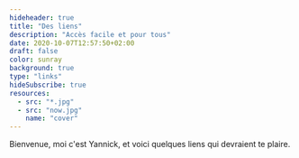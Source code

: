 ```yaml
---
hideheader: true
title: "Des liens"
description: "Accès facile et pour tous"
date: 2020-10-07T12:57:50+02:00
draft: false
color: sunray
background: true
type: "links"
hideSubscribe: true
resources:
  - src: "*.jpg"
  - src: "now.jpg"
    name: "cover"
---
```


Bienvenue, moi c'est Yannick, et voici quelques liens qui devraient te plaire.
